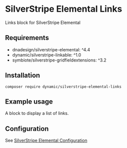 # SilverStripe Elemental Links

Links block for SilverStripe Elemental

## Requirements

* dnadesign/silverstripe-elemental: ^4.4
* dynamic/silverstripe-linkable: ^1.0
* symbiote/silverstripe-gridfieldextensions: ^3.2

## Installation

`composer require dynamic/silverstripe-elemental-links`

## Example usage

A block to display a list of links.

## Configuration

See [SilverStripe Elemental Configuration](https://github.com/dnadesign/silverstripe-elemental#configuration)

